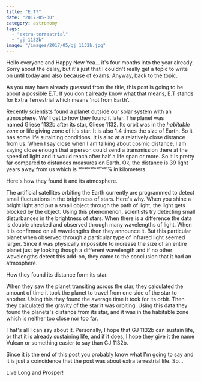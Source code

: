 ```yaml
---
title: "E.T?"
date: "2017-05-30"
category: astronomy
tags: 
  - "extra-terrastrial"
  - "gj-1132b"
image: "/images/2017/05/gj_1132b.jpg"
---
```


Hello everyone and Happy New Yea... it's four months into the year already. Sorry about the delay, but it's just that I couldn't really get a topic to write on until today and also because of exams. Anyway, back to the topic.

As you may have already guessed from the title, this post is going to be about a possible E.T. If you don't already know what that means, E.T stands for Extra Terrestrial which means 'not from Earth'.

Recently scientists found a planet outside our solar system with an atmosphere. We'll get to how they found it later. The planet was named Gliese 1132b after its star, Gliese 1132. Its orbit was in the _habitable_ _zone_ or life giving zone of it's star. It is also 1.4 times the size of Earth. So it has some life sutaining conditions. It is also at a relatively close distance from us. When I say close when I am talking about cosmic distance, I am saying close enough that a person could send a transmission there at the speed of light and it would reach after half a life span or more. So it is pretty far compared to distances measures on Earth. Ok, the distance is 39 light years away from us which is 3689685003076627⁄8 in kilometers.

Here's how they found it and its atmosphere.

The artificial satellites orbiting the Earth currently are programmed to detect small fluctuations in the brightness of stars. Here's why. When you shine a bright light and put a small object through the path of light, the light gets blocked by the object. Using this phenomenon, scientists try detecting small disturbances in the brightness of stars. When there is a difference the data is double checked and observed through many wavelengths of light. When it is confirmed on all wavelengths then they announce it. But this particular planet when observed through a particular type of infrared light seemed larger. Since it was physically impossible to increase the size of an entire planet just by looking though a different wavelength and if no other wavelengths detect this add-on, they came to the conclusion that it had an atmosphere.

How they found its distance form its star.

When they saw the planet transiting across the star, they calculated the amount of time it took the planet to travel from one side of the star to another. Using this they found the average time it took for its orbit. Then they calculated the gravity of the star it was orbiting. Using this data they found the planets's distance from its star, and it was in the habitable zone which is neither too close nor too far.

That's all I can say about it. Personally, I hope that GJ 1132b can sustain life, or that it is already sustaining life, and if it does, I hope they give it the name Vulcan or something easier to say than GJ 1132b.

Since it is the end of this post you probably know what I'm going to say and it is just a coincidence that the post was about extra terrestrial life. So...

Live Long and Prosper!
